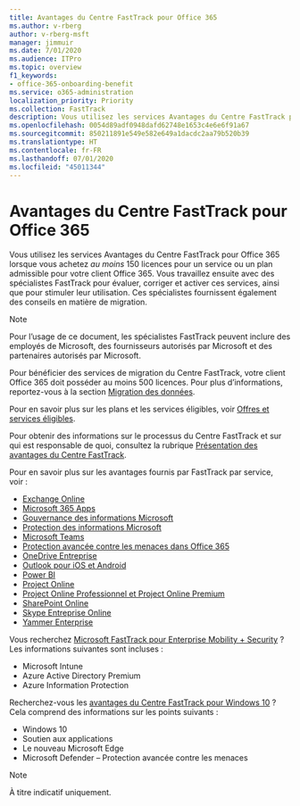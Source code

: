 ```yaml
---
title: Avantages du Centre FastTrack pour Office 365
ms.author: v-rberg
author: v-rberg-msft
manager: jimmuir
ms.date: 7/01/2020
ms.audience: ITPro
ms.topic: overview
f1_keywords:
- office-365-onboarding-benefit
ms.service: o365-administration
localization_priority: Priority
ms.collection: FastTrack
description: Vous utilisez les services Avantages du Centre FastTrack pour Office 365 lorsque vous achetez au moins 150 licences pour un service ou un plan admissible pour votre client Office 365. Vous travaillez ensuite avec des spécialistes FastTrack pour évaluer, corriger et activer ces services, ainsi que pour stimuler leur utilisation. Ces spécialistes fournissent également des conseils en matière de migration.
ms.openlocfilehash: 0054d89adf0948dafd62748e1653c4e6e6f91a67
ms.sourcegitcommit: 850211891e549e582e649a1dacdc2aa79b520b39
ms.translationtype: HT
ms.contentlocale: fr-FR
ms.lasthandoff: 07/01/2020
ms.locfileid: "45011344"
---
```

# <a name="fasttrack-center-benefit-for-office-365"></a>Avantages du Centre FastTrack pour Office 365

Vous utilisez les services Avantages du Centre FastTrack pour Office 365 lorsque vous achetez *au moins* 150 licences pour un service ou un plan admissible pour votre client Office 365. Vous travaillez ensuite avec des spécialistes FastTrack pour évaluer, corriger et activer ces services, ainsi que pour stimuler leur utilisation. Ces spécialistes fournissent également des conseils en matière de migration. 
  
> [!NOTE]
> Pour l’usage de ce document, les spécialistes FastTrack peuvent inclure des employés de Microsoft, des fournisseurs autorisés par Microsoft et des partenaires autorisés par Microsoft. 
  
Pour bénéficier des services de migration du Centre FastTrack, votre client Office 365 doit posséder au moins 500 licences. Pour plus d’informations, reportez-vous à la section [Migration des données](O365-data-migration.md).
  
Pour en savoir plus sur les plans et les services éligibles, voir [Offres et services éligibles](M365-eligible-services-and-plans.md).
  
Pour obtenir des informations sur le processus du Centre FastTrack et sur qui est responsable de quoi, consultez la rubrique [Présentation des avantages du Centre FastTrack](O365-fasttrack-benefit-overview.md).

Pour en savoir plus sur les avantages fournis par FastTrack par service, voir :

- [Exchange Online](O365-fasttrack-responsibilities.md#exchange-online)
- [Microsoft 365 Apps](O365-fasttrack-responsibilities.md#microsoft-365-apps)
- [Gouvernance des informations Microsoft](O365-fasttrack-responsibilities.md#microsoft-information-governance)
- [Protection des informations Microsoft](O365-fasttrack-responsibilities.md#microsoft-information-protection)
- [Microsoft Teams](O365-fasttrack-responsibilities.md#microsoft-teams)
- [Protection avancée contre les menaces dans Office 365](O365-fasttrack-responsibilities.md#office-365-advanced-threat-protection)
- [OneDrive Entreprise](O365-fasttrack-responsibilities.md#onedrive-for-business)
- [Outlook pour iOS et Android](O365-fasttrack-responsibilities.md#outlook-for-ios-and-android)
- [Power BI](O365-fasttrack-responsibilities.md#power-bi)
- [Project Online](O365-fasttrack-responsibilities.md#project-online)
- [Project Online Professionnel et Project Online Premium](O365-fasttrack-responsibilities.md#project-online-professional-and-project-online-premium)
- [SharePoint Online](O365-fasttrack-responsibilities.md#sharepoint-online)
- [Skype Entreprise Online](O365-fasttrack-responsibilities.md#skype-for-business-online)
- [Yammer Enterprise](O365-fasttrack-responsibilities.md#yammer-enterprise)
  
Vous recherchez [Microsoft FastTrack pour Enterprise Mobility + Security](EMS-fasttrack-benefit-for-EMS.md) ? Les informations suivantes sont incluses :
  
- Microsoft Intune
- Azure Active Directory Premium 
- Azure Information Protection

Recherchez-vous les [avantages du Centre FastTrack pour Windows 10](Win-10-fasttrack-benefit-for-Windows-10.md) ? Cela comprend des informations sur les points suivants :

- Windows 10
- Soutien aux applications
- Le nouveau Microsoft Edge
- Microsoft Defender – Protection avancée contre les menaces
    
> [!NOTE]
> À titre indicatif uniquement. 

